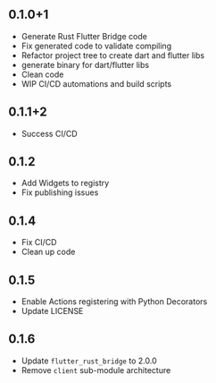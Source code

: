 ## 0.1.0+1

- Generate Rust Flutter Bridge code
- Fix generated code to validate compiling
- Refactor project tree to create dart and flutter libs
- generate binary for dart/flutter libs
- Clean code
- WIP CI/CD automations and build scripts

## 0.1.1+2

- Success CI/CD

## 0.1.2

- Add Widgets to registry
- Fix publishing issues

## 0.1.4

- Fix CI/CD
- Clean up code

## 0.1.5

- Enable Actions registering with Python Decorators
- Update LICENSE

## 0.1.6

- Update `flutter_rust_bridge` to 2.0.0
- Remove `client` sub-module architecture
